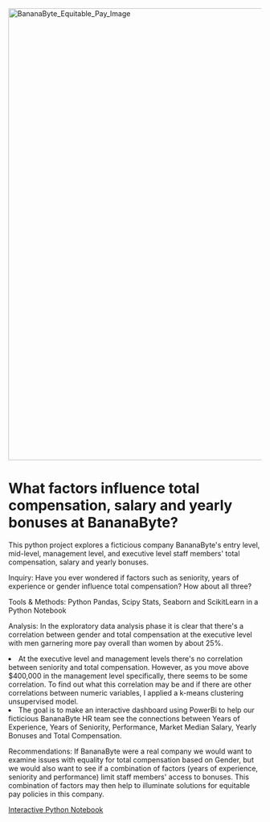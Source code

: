 <!DOCTYPE html>
<html lang="en">
<head>
    <meta charset="UTF-8">
    <meta http-equiv="X-UA-Compatible" content="IE=edge">
    <meta name="viewport" content="width=device-width, initial-scale=1.0">
    <img width="898" alt="BananaByte_Equitable_Pay_Image" src="https://github.com/Gatheroxign34/BananaByte-Total-Staff-Compensation/assets/94628744/8126fe1c-e480-42ed-acc7-e304165483e8">
</head>
<body>
    <h1> What factors influence total compensation, salary and yearly bonuses at BananaByte? </h1>
        <p> This python project explores a ficticious company BananaByte's entry level, mid-level, management level, and executive level staff members' total compensation, salary and yearly bonuses. </p>
        <p> Inquiry: Have you ever wondered if factors such as seniority, years of experience or gender influence total compensation? How about all three? </p> 
        <p> Tools & Methods: Python Pandas, Scipy Stats, Seaborn and ScikitLearn in a Python Notebook</p>
        <p> Analysis: In the exploratory data analysis phase it is clear that there's a correlation between gender and total compensation at the executive level with men garnering more pay overall than women by about 25%.
 <li> At the executive level and management levels there's no correlation between seniority and total compensation. However, as you move above $400,000 in the management level specifically, there seems to be some correlation. To find out what this correlation may be and if there are other correlations between numeric variables, I applied a k-means clustering unsupervised model. </li>
<li>The goal is to make an interactive dashboard using PowerBi to help our ficticious BananaByte HR team see the connections between Years of Experience, Years of Seniority, Performance, Market Median Salary, Yearly Bonuses and Total Compensation.</li>
        <p> Recommendations: If BananaByte were a real company we would want to examine issues with equality for total compensation based on Gender, but we would also want to see if a combination of factors (years of experience, seniority and performance) limit staff members' access to bonuses. This combination of factors may then help to illuminate solutions for equitable pay policies in this company. 

<a href = "https://colab.research.google.com/drive/1Cf268X3bLugLUfCPIaP9y8EYZN2O3T2z?usp=sharing"> Interactive Python Notebook </a>  
</body>
</html>
